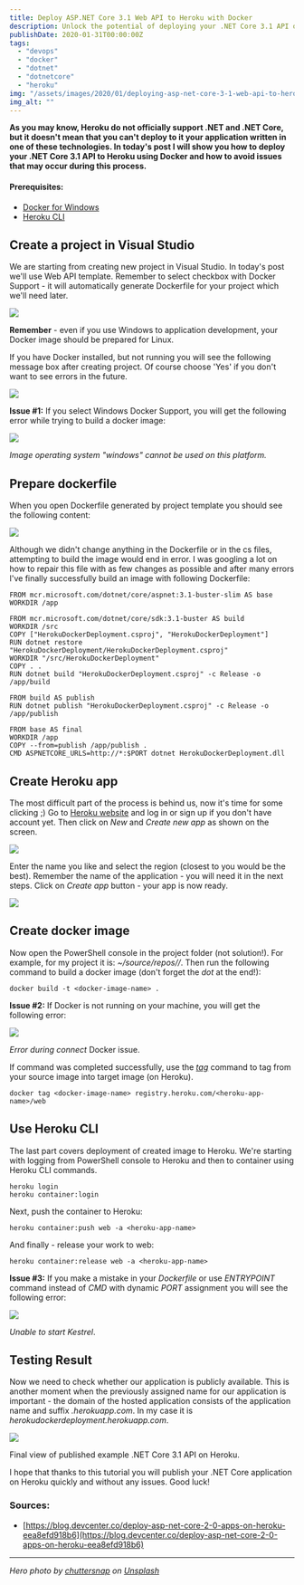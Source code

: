 ```yaml
---
title: Deploy ASP.NET Core 3.1 Web API to Heroku with Docker
description: Unlock the potential of deploying your .NET Core 3.1 API on Heroku through Docker, as I guide you in this step-by-step tutorial
publishDate: 2020-01-31T00:00:00Z
tags: 
  - "devops"
  - "docker"
  - "dotnet"
  - "dotnetcore"
  - "heroku"
img: "/assets/images/2020/01/deploying-asp-net-core-3-1-web-api-to-heroku-with-docker/images/chuttersnap-six16i5cyra-unsplash.jpg"
img_alt: ""
---
```


**As you may know, Heroku do not officially support .NET and .NET Core, but it doesn't mean that you can't deploy to it your application written in one of these technologies. In today's post I will show you how to deploy your .NET Core 3.1 API to Heroku using Docker and how to avoid issues that may occur during this process.**

#### Prerequisites:

- [Docker for Windows](https://docs.docker.com/docker-for-windows/)
- [Heroku CLI](https://devcenter.heroku.com/articles/heroku-cli)

## Create a project in Visual Studio

We are starting from creating new project in Visual Studio. In today's post we'll use Web API template. Remember to select checkbox with Docker Support - it will automatically generate Dockerfile for your project which we'll need later.

![](https://jakubwajs.files.wordpress.com/2020/01/image-2.png?w=1024)

**Remember** - even if you use Windows to application development, your Docker image should be prepared for Linux.

If you have Docker installed, but not running you will see the following message box after creating project. Of course choose 'Yes' if you don't want to see errors in the future.

![](https://jakubwajs.files.wordpress.com/2020/01/image-3.png?w=502)

**Issue #1:** If you select Windows Docker Support, you will get the following error while trying to build a docker image:

![](https://jakubwajs.files.wordpress.com/2020/01/image-9.png?w=864)

_Image operating system "windows" cannot be used on this platform._

## Prepare dockerfile

When you open Dockerfile generated by project template you should see the following content:

![](https://jakubwajs.files.wordpress.com/2020/01/image-4.png?w=1010)

Although we didn't change anything in the Dockerfile or in the cs files, attempting to build the image would end in error. I was googling a lot on how to repair this file with as few changes as possible and after many errors I've finally successfully build an image with following Dockerfile:

```shell
FROM mcr.microsoft.com/dotnet/core/aspnet:3.1-buster-slim AS base
WORKDIR /app

FROM mcr.microsoft.com/dotnet/core/sdk:3.1-buster AS build
WORKDIR /src
COPY ["HerokuDockerDeployment.csproj", "HerokuDockerDeployment"]
RUN dotnet restore "HerokuDockerDeployment/HerokuDockerDeployment.csproj"
WORKDIR "/src/HerokuDockerDeployment"
COPY . .
RUN dotnet build "HerokuDockerDeployment.csproj" -c Release -o /app/build

FROM build AS publish
RUN dotnet publish "HerokuDockerDeployment.csproj" -c Release -o /app/publish

FROM base AS final
WORKDIR /app
COPY --from=publish /app/publish .
CMD ASPNETCORE_URLS=http://*:$PORT dotnet HerokuDockerDeployment.dll
```

## Create Heroku app

The most difficult part of the process is behind us, now it's time for some clicking ;) Go to [Heroku website](https://www.heroku.com/) and log in or sign up if you don't have account yet. Then click on _New_ and _Create new app_ as shown on the screen.

![](https://jakubwajs.files.wordpress.com/2020/01/image-7.png?w=318)

Enter the name you like and select the region (closest to you would be the best). Remember the name of the application - you will need it in the next steps. Click on _Create app_ button - your app is now ready.

![](https://jakubwajs.files.wordpress.com/2020/01/image-5.png?w=637)

## Create docker image

Now open the PowerShell console in the project folder (not solution!). For example, for my project it is: _~/source/repos/<solution-name>/<project-name>_. Then run the following command to build a docker image (don't forget the _dot_ at the end!):

```shell
docker build -t <docker-image-name> .
```

**Issue #2:** If Docker is not running on your machine, you will get the following error:

![](https://jakubwajs.files.wordpress.com/2020/01/image-8.png?w=859)

_Error during connect_ Docker issue.

If command was completed successfully, use the _[tag](https://docs.docker.com/engine/reference/commandline/tag/)_ command to tag from your source image into target image (on Heroku).

```shell
docker tag <docker-image-name> registry.heroku.com/<heroku-app-name>/web
```

## Use Heroku CLI

The last part covers deployment of created image to Heroku. We're starting with logging from PowerShell console to Heroku and then to container using Heroku CLI commands.

```shell
heroku login
heroku container:login
```

Next, push the container to Heroku:

```shell
heroku container:push web -a <heroku-app-name>
```

And finally - release your work to web:

```shell
heroku container:release web -a <heroku-app-name>
```

**Issue #3:** If you make a mistake in your _Dockerfile_ or use _ENTRYPOINT_ command instead of _CMD_ with dynamic _PORT_ assignment you will see the following error:

![](https://jakubwajs.files.wordpress.com/2020/01/image-10.png?w=1024)

_Unable to start Kestrel_.

## Testing Result

Now we need to check whether our application is publicly available. This is another moment when the previously assigned name for our application is important - the domain of the hosted application consists of the application name and suffix _.herokuapp.com_. In my case it is _herokudockerdeployment.herokuapp.com_.

![](https://jakubwajs.files.wordpress.com/2020/01/image-6.png?w=508)

Final view of published example .NET Core 3.1 API on Heroku.

I hope that thanks to this tutorial you will publish your .NET Core application on Heroku quickly and without any issues. Good luck!

### Sources:

- [https://blog.devcenter.co/deploy-asp-net-core-2-0-apps-on-heroku-eea8efd918b6](https://blog.devcenter.co/deploy-asp-net-core-2-0-apps-on-heroku-eea8efd918b6)

* * *

_Hero photo by [chuttersnap](https://unsplash.com/@chuttersnap?utm_source=unsplash&utm_medium=referral&utm_content=creditCopyText) on [Unsplash](https://unsplash.com/s/photos/container?utm_source=unsplash&utm_medium=referral&utm_content=creditCopyText)_
